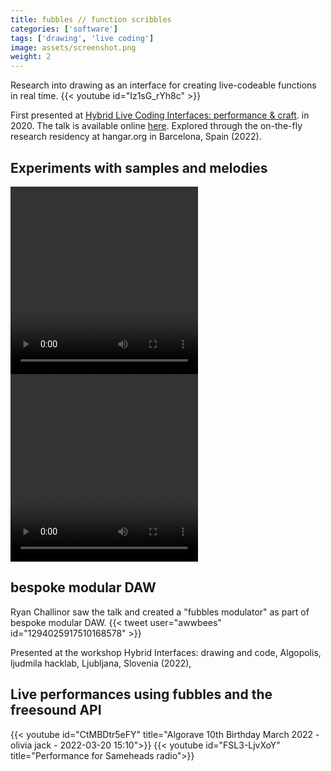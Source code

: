 ```yaml
---
title: fubbles // function scribbles
categories: ['software']
tags: ['drawing', 'live coding']
image: assets/screenshot.png
weight: 2
---
```


Research into drawing as an interface for creating live-codeable functions in real time. 
{{< youtube id="Iz1sG_rYh8c" >}}

First presented at  [Hybrid Live Coding Interfaces: performance & craft](https://hybrid-livecode.pubpub.org/pub/fubbles/release/1). in 2020. The talk is available online [here](https://www.youtube.com/live/sE4Eq7X9qF0?si=UbpgGVSxh_Tk30Pe&t=2097). Explored through the on-the-fly research residency at hangar.org in Barcelona, Spain (2022). 



## Experiments with samples and melodies
<!-- <div style="display:flex;width:100%"> -->

<video style="display:inline-block" width="300px" height="300px" controls=true >
 <source src='./assets/melody-1-scaled.mp4' type="video/mp4">
</video>
<video style="display:inline-block" width="300px" height="300px" controls=true>
 <source src='./assets/melody-2-scaled.mp4' type="video/mp4">

</video>



<!-- </div> -->

## bespoke modular DAW
Ryan Challinor saw the talk and created a "fubbles modulator" as part of bespoke modular DAW. 
{{< tweet user="awwbees" id="1294025917510168578" >}}


  <!-- https://twitter.com/awwbees/status/1294025917510168578 -->
Presented at the workshop Hybrid Interfaces: drawing and code, Algopolis, ljudmila hacklab, Ljubljana, Slovenia (2022),


<!-- <iframe title="false" width="100%" src="https://videos.scanlines.xyz/videos/embed/2e1b2c74-4847-4b81-89d9-280b5ebbf3e9" frameborder="0"  allowfullscreen="true" sandbox="allow-same-origin allow-scripts allow-popups"></iframe> -->
<!-- {{< video src="./fubbles-cut.mp4" type="video/mp4" preload="auto" >}} -->

## Live performances using fubbles and the freesound API
{{< youtube id="CtMBDtr5eFY" title="Algorave 10th Birthday March 2022 - olivia jack - 2022-03-20 15:10">}}
{{< youtube id="FSL3-LjvXoY" title="Performance for Sameheads radio">}}
